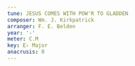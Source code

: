 ```yaml
---
tune: JESUS COMES WITH POW'R TO GLADDEN
composer: Wm. J. Kirkpatrick
arranger: F. E. Belden
year: '-'
meter: C.M
key: E♭ Major
anacrusis: 0
---
```

